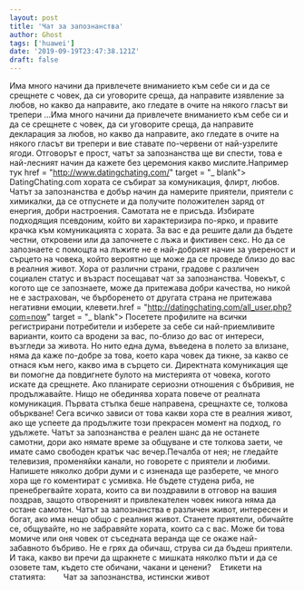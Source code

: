 ```yaml
---
layout: post
title: 'Чат за запознанства'
author: Ghost
tags: ['huawei']
date: '2019-09-19T23:47:38.121Z'
draft: false
---
```


Има много начини да привлечете вниманието към себе си и да се срещнете с човек, да си уговорите среща, да направите изявление за любов, но какво да направите, ако гледате в очите на някого гласът ви трепери ...Има много начини да привлечете вниманието към себе си и да се срещнете с човек, да си уговорите среща, да направите декларация за любов, но какво да направите, ако гледате в очите на някого гласът ви трепери и вие ставате по-червени от най-узрелите ягоди. Отговорът е прост, чатът за запознанства ще ви спести, това е най-лесният начин да кажете без церемония какво мислите.Например тук href = "http://www.datingchating.com/" target = "_ blank"> DatingChating.com хората се събират за комуникация, флирт, любов. Чатът за запознанства е добър начин да намерите приятели, приятели с химикалки, да се отпуснете и да получите положителен заряд от енергия, добри настроения. Самотата не е присъда. Избирате подходящия псевдоним, който ви характеризира по-ярко, и правите крачка към комуникацията с хората. За вас е да решите дали да бъдете честни, откровени или да започнете с лъжа и фиктивен секс. Но да се запознаете с помощта на лъжите не е най-добрият начин за увереност и сърцето на човека, който вероятно ще може да се проведе близо до вас в реалния живот. Хора от различни страни, градове с различен социален статус и възраст посещават чат за запознанства. Човекът, с когото ще се запознаете, може да притежава добри качества, но никой не е застрахован, че бърборенето от другата страна не притежава негативни емоции, клевети.href = "http://datingchating.com/all_user.php?com=now" target = "_ blank"> Посетете профилите на всички регистрирани потребители и изберете за себе си най-приемливите варианти, които са вродени за вас, по-близо до вас от интереси, възгледи за живота. Но нито една дума, въведена в полето за влизане, няма да каже по-добре за това, което кара човек да тикне, за какво се отнася към него, какво има в сърцето си. Директната комуникация ще ви помогне да повдигнете булото на мистерията от човека, когото искате да срещнете. Ако планирате сериозни отношения с бъбривия, не продължавайте. Нищо не обединява хората повече от реалната комуникация. Първата стъпка беше направена, срещнахте се, толкова объркване! Сега всичко зависи от това какви хора сте в реалния живот, ако ще успеете да продължите този прекрасен момент на подход, го удължете. Чатът за запознанства е реален шанс да не останете самотни, дори ако нямате време за общуване и сте толкова заети, че имате само свободен кратък час вечер.Печалба от нея; не гледайте телевизия, променяйки канали, но говорете с приятели и любими. Напишете няколко добри думи и с изненада ще разберете, че много хора ще го коментират с усмивка. Не бъдете студена риба, не пренебрегвайте хората, които са ви поздравили в отговор на вашия поздрав, защото отвореният и привлекателен човек никога няма да остане самотен. Чатът за запознанства е различен живот, интересен и богат, ако има нещо общо с реалния живот. Станете приятели, обичайте се, общувайте, но не забравяйте хората, които са с вас. Може би това момиче или оня човек от съседната веранда ще се окаже най-забавното бъбриво. Не е грях да обичаш, струва си да бъдеш приятели. И така, какво ви пречи да щракнете с мишката няколко пъти и да се озовете там, където сте обичани, чакани и ценени?    Етикети на статията:        Чат за запознанства, истински живот

